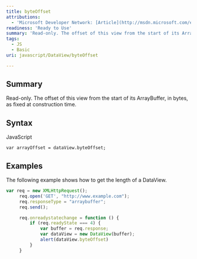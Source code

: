 ```yaml
---
title: byteOffset
attributions:
  - 'Microsoft Developer Network: [Article](http://msdn.microsoft.com/en-us/library/ie/br212912(v=vs.94).aspx)'
readiness: 'Ready to Use'
summary: 'Read-only. The offset of this view from the start of its ArrayBuffer, in bytes, as fixed at construction time.'
tags:
  - JS
  - Basic
uri: javascript/DataView/byteOffset

---
```

## <span>Summary</span>

Read-only. The offset of this view from the start of its ArrayBuffer, in bytes, as fixed at construction time.

## <span>Syntax</span>

<span class="language">JavaScript</span>

    var arrayOffset = dataView.byteOffset;

## <span>Examples</span>

The following example shows how to get the length of a DataView.

``` js
var req = new XMLHttpRequest();
     req.open('GET', "http://www.example.com");
     req.responseType = "arraybuffer";
     req.send();

     req.onreadystatechange = function () {
         if (req.readyState === 4) {
             var buffer = req.response;
             var dataView = new DataView(buffer);
             alert(dataView.byteOffset)
         }
     }
```

